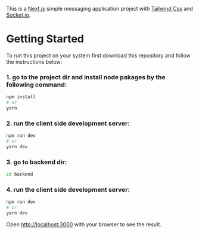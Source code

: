 This is a [Next.js](https://nextjs.org/) simple messaging application project with [Tailwind Css](https://tailwindcss.com/) and [Socket.io](https://socket.io/).

# Getting Started

To run this project on your system first download this repository and follow the instructions below:

### 1. go to the project dir and install node pakages by the following command:

```bash
npm install
# or
yarn
```

### 2. run the client side development server:

```bash
npm run dev
# or
yarn dev
```

### 3. go to backend dir:

```bash
cd backend
```

### 4. run the client side development server:

```bash
npm run dev
# or
yarn dev
```

Open [http://localhost:3000](http://localhost:3000) with your browser to see the result.
